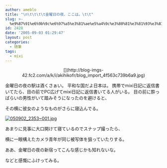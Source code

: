 ```yaml
---
author: ameblo
title: "\n\t\t\t\t金曜日の夜、ここは。\t\t"
slug: >-
  %e9%87%91%e6%9b%9c%e6%97%a5%e3%81%ae%e5%a4%9c%e3%80%81%e3%81%93%e3%81%93%e3%81%af%e3%80%82
id: 2428
date: '2005-09-03 01:29:47'
layout: post
categories:
  - 随筆
tags:
  - mixi
---
```


<div align="center">[](http://blog-imgs-42.fc2.com/a/k/i/akihikofr/blog_import_4f563c739b6a9.jpg)</div>

金曜日の夜の駅は酒くさぁい。 平和な国だよ日本は。 携帯でmixi日記に返信書いてたら、目の前でPC広げてmixi日記に返信書いてる人がいる。 目の前に酔っぱらいの男性がいて踏みそうになったのを避けると、

その横に彼女のようなものがさらに寝込んでる。

[![050902_2353~001.jpg](http://blog-imgs-42.fc2.com/a/k/i/akihikofr/blog_import_4f563c738859c.jpg)](http://blog-imgs-42.fc2.com/a/k/i/akihikofr/blog_import_4f563c739b6a9.jpg)

あまりに見事に大口開けて寝ているのでスナップ撮ったら、

横に一眼構えたカメラ青年が同じ被写体を狙っていたりする。

ああ、金曜日の夜の新宿ってこんな感じかも知れないな。

などと感慨にふけってみる。